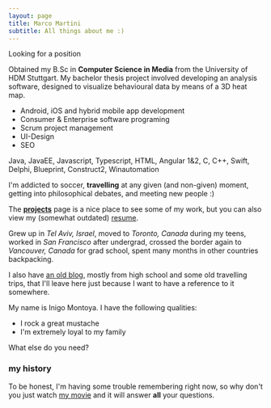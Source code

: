 ```yaml
---
layout: page
title: Marco Martini
subtitle: All things about me :)
---
```


<p class="about-text">
<span class="fa fa-briefcase about-icon"></span>
Looking for a position
</p>

<p class="about-text">
<span class="fa fa-graduation-cap about-icon"></span>
Obtained my B.Sc in <strong>Computer Science in Media</strong> from the University of HDM Stuttgart. My bachelor thesis project involved
developing an analysis software, designed to visualize behavioural data by means of a 3D heat map.
</p>

<span class="fa fa-address-card" aria-hidden="true"></span>
* Android, iOS and hybrid mobile app development
* Consumer & Enterprise software programing
* Scrum project management
* UI-Design
* SEO

<span class="fa fa-code about-icon"></span>
Java, JavaEE, Javascript, Typescript, HTML, Angular 1&2, C, C++, Swift, Delphi, Blueprint, Construct2, Winautomation  

<p class="about-text">
<span class="fa fa-heart about-icon"></span>
I'm addicted to soccer, <strong>travelling</strong> at any given (and non-given) moment, getting into philosophical debates,
and meeting new people :) 
</p>

<p class="about-text">
<span class="fa fa-file-text-o about-icon"></span>
The <strong><a href="/projects">projects</a></strong> page is a nice place to see some of my work, but you can also view my (somewhat outdated) <a href="/files/DeanAttaliResumeEU.pdf" target="_blank">resume</a>. 
</p>

<p class="about-text">
<span class="fa fa-globe about-icon"></span>
Grew up in <i>Tel Aviv, Israel</i>, moved to <i>Toronto, Canada</i> during my teens, worked in <i>San Francisco</i> after undergrad, crossed the border again to <i>Vancouver, Canada</i> for grad school, spent many months in other countries backpacking.
</p>

<p>I also have <a href="https://deanat78.wordpress.com/">an old blog</a>, mostly from high school and some old travelling trips, that I'll leave here just because I want to have a reference to it somewhere.</p>

My name is Inigo Montoya. I have the following qualities:

- I rock a great mustache
- I'm extremely loyal to my family

What else do you need?

### my history

To be honest, I'm having some trouble remembering right now, so why don't you just watch [my movie](http://en.wikipedia.org/wiki/The_Princess_Bride_%28film%29) and it will answer **all** your questions.
